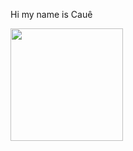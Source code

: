 Hi my name is Cauê 
 <div>
  <a href="https://github.com/Missfeldz">
  <img height="180em" src="https://github-readme-stats.vercel.app/api?username=Missfeldz&show_icons=true&theme=dark&include_all_commits=true&count_private=true"/>
</div>
  
 

